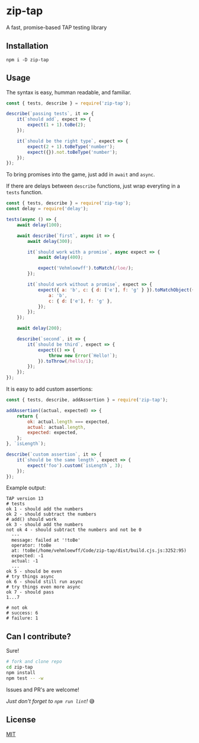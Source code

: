 # zip-tap

A fast, promise-based TAP testing library

## Installation

```ssh
npm i -D zip-tap
```

## Usage

The syntax is easy, humman readable, and familiar.

```js
const { tests, describe } = require('zip-tap');

describe(`passing tests`, it => {
	it(`should add`, expect => {
		expect(1 + 1).toBe(2);
	});

	it(`should be the right type`, expect => {
		expect(2 + 1).toBeType('number');
		expect({}).not.toBeType('number');
	});
});
```

To bring promises into the game, just add in `await` and `async`.

If there are delays between `describe` functions, just wrap everyting in a `tests` function.

```js
const { tests, describe } = require('zip-tap');
const delay = require('delay');

tests(async () => {
	await delay(100);

	await describe(`first`, async it => {
		await delay(300);

		it(`should work with a promise`, async expect => {
			await delay(400);

			expect('Vehmloewff').toMatch(/loe/);
		});

		it(`should work without a promise`, expect => {
			expect({ a: 'b', c: { d: ['e'], f: 'g' } }).toMatchObject({
				a: 'b',
				c: { d: ['e'], f: 'g' },
			});
		});
	});

	await delay(200);

	describe(`second`, it => {
		it(`should be third`, expect => {
			expect(() => {
				throw new Error(`Hello!`);
			}).toThrow(/hello/i);
		});
	});
});
```

It is easy to add custom assertions:

```js
const { tests, describe, addAssertion } = require('zip-tap');

addAssertion((actual, expected) => {
	return {
		ok: actual.length === expected,
		actual: actual.length,
		expected: expected,
	};
}, `isLength`);

describe(`custom assertion`, it => {
	it(`should be the same length`, expect => {
		expect('foo').custom(`isLength`, 3);
	});
});
```

Example output:

```
TAP version 13
# tests
ok 1 - should add the numbers
ok 2 - should subtract the numbers
# add() should work
ok 3 - should add the numbers
not ok 4 - should subtract the numbers and not be 0
  ---
  message: failed at '!toBe'
  operator: !toBe
  at: !toBe(/home/vehmloewff/Code/zip-tap/dist/build.cjs.js:3252:95)
  expected: -1
  actual: -1
  ...
ok 5 - should be even
# try things async
ok 6 - should still run async
# try things even more async
ok 7 - should pass
1...7

# not ok
# success: 6
# failure: 1
```

## Can I contribute?

Sure!

```sh
# fork and clone repo
cd zip-tap
npm install
npm test -- -w
```

Issues and PR's are welcome!

_Just don't forget to `npm run lint`!_ :sweat_smile:

## License

[MIT](/LICENSE)
